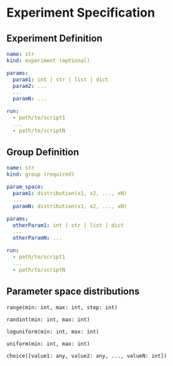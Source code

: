 # Experiment Specification


## Experiment Definition

```yaml
name: str
kind: experiment (optional)

params:
  param1: int | str | list | dict
  param2: ...
  ...
  paramN: ...

run:
  - path/to/script1
  ...
  - path/to/scriptN
```


## Group Definition

```yaml
name: str
kind: group (required)

param_space:
  param1: distribution(x1, x2, ..., xN)
  ...
  paramN: distribution(x1, x2, ..., xN)

params:
  otherParam1: int | str | list | dict
  ...
  otherParamN: ...

run:
  - path/to/script1
  ...
  - path/to/scriptN
```


## Parameter space distributions

```
range(min: int, max: int, step: int)
```

```
randint(min: int, max: int)
```

```
loguniform(min: int, max: int)
```

```
uniform(min: int, max: int)
```

```
choice([value1: any, value2: any, ..., valueN: int])
```
